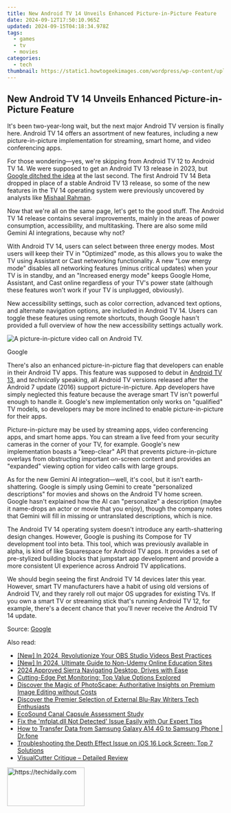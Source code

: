 ```yaml
---
title: New Android TV 14 Unveils Enhanced Picture-in-Picture Feature
date: 2024-09-12T17:50:10.965Z
updated: 2024-09-15T04:18:34.978Z
tags:
  - games
  - tv
  - movies
categories:
  - tech
thumbnail: https://static1.howtogeekimages.com/wordpress/wp-content/uploads/2024/05/24.jpg
---
```


## New Android TV 14 Unveils Enhanced Picture-in-Picture Feature

It's been two-year-long wait, but the next major Android TV version is finally here. Android TV 14 offers an assortment of new features, including a new picture-in-picture implementation for streaming, smart home, and video conferencing apps.

 For those wondering—yes, we're skipping from Android TV 12 to Android TV 14\. We were supposed to get an Android TV 13 release in 2023, but [Google ditched the idea](https://9to5google.com/2023/06/07/google-tv-android-14-beta/) at the last second. The first Android TV 14 Beta dropped in place of a stable Android TV 13 release, so some of the new features in the TV 14 operating system were previously uncovered by analysts like [Mishaal Rahman](https://twitter.com/MishaalRahman/status/1699886923328745634).

 Now that we're all on the same page, let's get to the good stuff. The Android TV 14 release contains several improvements, mainly in the areas of power consumption, accessibility, and multitasking. There are also some mild Gemini AI integrations, because why not?

 With Android TV 14, users can select between three energy modes. Most users will keep their TV in "Optimized" mode, as this allows you to wake the TV using Assistant or Cast networking functionality. A new "Low energy mode" disables all networking features (minus critical updates) when your TV is in standby, and an "Increased energy mode" keeps Google Home, Assistant, and Cast online regardless of your TV's power state (although these features won't work if your TV is unplugged, obviously).

 New accessibility settings, such as color correction, advanced text options, and alternate navigation options, are included in Android TV 14\. Users can toggle these features using remote shortcuts, though Google hasn't provided a full overview of how the new accessibility settings actually work.

![A picture-in-picture video call on Android TV.](https://static1.howtogeekimages.com/wordpress/wp-content/uploads/2024/05/23.jpg) 

Google

 There's also an enhanced picture-in-picture flag that developers can enable in their Android TV apps. This feature was supposed to debut in [Android TV 13](https://howto.techidaily.com/9-solutions-to-fix-itel-p40-system-crash-issue-drfone-by-drfone-fix-android-problems-fix-android-problems/), and _technically_ speaking, all Android TV versions released after the Android 7 update (2016) support picture-in-picture. App developers have simply neglected this feature because the average smart TV isn't powerful enough to handle it. Google's new implementation only works on "qualified" TV models, so developers may be more inclined to enable picture-in-picture for their apps.

 Picture-in-picture may be used by streaming apps, video conferencing apps, and smart home apps. You can stream a live feed from your security cameras in the corner of your TV, for example. Google's new implementation boasts a "keep-clear" API that prevents picture-in-picture overlays from obstructing important on-screen content and provides an "expanded" viewing option for video calls with large groups.

 As for the new Gemini AI integration—well, it's cool, but it isn't earth-shattering. Google is simply using Gemini to create "personalized descriptions" for movies and shows on the Android TV home screen. Google hasn't explained how the AI can "personalize" a description (maybe it name-drops an actor or movie that you enjoy), though the company notes that Gemini will fill in missing or untranslated descriptions, which is nice.

 The Android TV 14 operating system doesn't introduce any earth-shattering design changes. However, Google is pushing its Compose for TV development tool into beta. This tool, which was previously available in alpha, is kind of like Squarespace for Android TV apps. It provides a set of pre-stylized building blocks that jumpstart app development and provide a more consistent UI experience across Android TV applications.

 We should begin seeing the first Android TV 14 devices later this year. However, smart TV manufacturers have a habit of using old versions of Android TV, and they rarely roll out major OS upgrades for existing TVs. If you own a smart TV or streaming stick that's running Android TV 12, for example, there's a decent chance that you'll never receive the Android TV 14 update.

 Source: [Google](https://android-developers.googleblog.com/2024/05/android-14-and-compose-on-tv.html)

<ins class="adsbygoogle"
     style="display:block"
     data-ad-format="autorelaxed"
     data-ad-client="ca-pub-7571918770474297"
     data-ad-slot="1223367746"></ins>

<ins class="adsbygoogle"
     style="display:block"
     data-ad-client="ca-pub-7571918770474297"
     data-ad-slot="8358498916"
     data-ad-format="auto"
     data-full-width-responsive="true"></ins>

<span class="atpl-alsoreadstyle">Also read:</span>
<div><ul>
<li><a href="https://screen-capture.techidaily.com/new-in-2024-revolutionize-your-obs-studio-videos-best-practices/"><u>[New] In 2024, Revolutionize Your OBS Studio Videos Best Practices</u></a></li>
<li><a href="https://video-capture.techidaily.com/new-in-2024-ultimate-guide-to-non-udemy-online-education-sites/"><u>[New] In 2024, Ultimate Guide to Non-Udemy Online Education Sites</u></a></li>
<li><a href="https://extra-skills.techidaily.com/2024-approved-sierra-navigating-desktop-drives-with-ease/"><u>2024 Approved Sierra Navigating Desktop, Drives with Ease</u></a></li>
<li><a href="https://buynow-help.techidaily.com/cutting-edge-pet-monitoring-top-value-options-explored/"><u>Cutting-Edge Pet Monitoring: Top Value Options Explored</u></a></li>
<li><a href="https://buynow-help.techidaily.com/discover-the-magic-of-photoscape-authoritative-insights-on-premium-image-editing-without-costs/"><u>Discover the Magic of PhotoScape: Authoritative Insights on Premium Image Editing without Costs</u></a></li>
<li><a href="https://buynow-help.techidaily.com/discover-the-premier-selection-of-external-blu-ray-writers-tech-enthusiasts/"><u>Discover the Premier Selection of External Blu-Ray Writers Tech Enthusiasts</u></a></li>
<li><a href="https://buynow-help.techidaily.com/ecosound-canal-capsule-assessment-study/"><u>EcoSound Canal Capsule Assessment Study</u></a></li>
<li><a href="https://technical-tips.techidaily.com/fix-the-mfplatdll-not-detected-issue-easily-with-our-expert-tips/"><u>Fix the 'mfplat.dll Not Detected' Issue Easily with Our Expert Tips</u></a></li>
<li><a href="https://android-transfer.techidaily.com/how-to-transfer-data-from-samsung-galaxy-a14-4g-to-samsung-phone-drfone-by-drfone-transfer-from-android-transfer-from-android/"><u>How to Transfer Data from Samsung Galaxy A14 4G to Samsung Phone | Dr.fone</u></a></li>
<li><a href="https://fox-that.techidaily.com/troubleshooting-the-depth-effect-issue-on-ios-16-lock-screen-top-7-solutions/"><u>Troubleshooting the Depth Effect Issue on iOS 16 Lock Screen: Top 7 Solutions</u></a></li>
<li><a href="https://fox-access.techidaily.com/visualcutter-critique-detailed-review/"><u>VisualCutter Critique – Detailed Review</u></a></li>
</ul></div>

<!-- affiliate ads begin -->
<a href="https://aligracehair.sjv.io/c/5597632/2115929/19272" target="_top" id="2115929">
  <img src="//a.impactradius-go.com/display-ad/19272-2115929" border="0" alt="https://techidaily.com" width="180" height="90"/>
</a>
<img height="0" width="0" src="https://aligracehair.sjv.io/i/5597632/2115929/19272" style="position:absolute;visibility:hidden;" border="0" />
<!-- affiliate ads end -->

